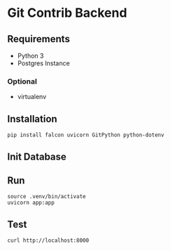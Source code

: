 # Git Contrib Backend

## Requirements
- Python 3
- Postgres Instance

### Optional
- virtualenv
  
## Installation

`pip install falcon uvicorn GitPython python-dotenv`

## Init Database

## Run

```
source .venv/bin/activate
uvicorn app:app
```

## Test

`curl http://localhost:8000`
